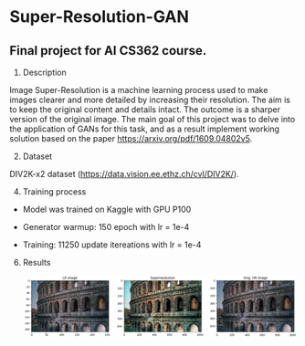 # Super-Resolution-GAN

## Final project for AI CS362 course.

1. Description

Image Super-Resolution is a machine learning process used to make images
clearer and more detailed by increasing their resolution. The aim is to keep
the original content and details intact. The outcome is a sharper version
of the original image. The main goal of this project was to delve into the application of GANs 
for this task, and as a result implement working solution based on the paper https://arxiv.org/pdf/1609.04802v5.

2. Dataset

DIV2K-x2 dataset (https://data.vision.ee.ethz.ch/cvl/DIV2K/).

4. Training process

* Model was trained on Kaggle with GPU P100

* Generator warmup: 150 epoch with lr = 1e-4

* Training: 11250 update itereations with lr = 1e-4

6. Results

   <p align="center"><img src="assets/result.PNG" width="1000"\></p>
